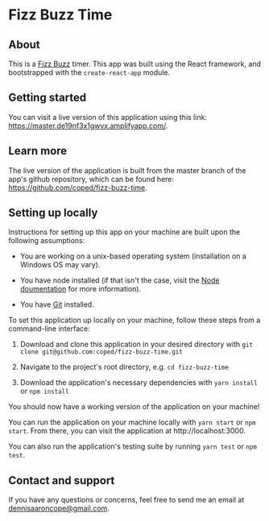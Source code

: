 # Fizz Buzz Time

## About
This is a [Fizz Buzz](https://en.wikipedia.org/wiki/Fizz_buzz) timer. This app was built using the React framework, and bootstrapped with the `create-react-app` module.

## Getting started
You can visit a live version of this application using this link: https://master.de19nf3x1gwvx.amplifyapp.com/.

## Learn more
The live version of the application is built from the master branch of the app's github repository, which can be found here: https://github.com/coped/fizz-buzz-time.

## Setting up locally
Instructions for setting up this app on your machine are built upon the following assumptions:

* You are working on a unix-based operating system (installation on a Windows OS may vary).

* You have node installed (if that isn't the case, visit the [Node doumentation](https://docs.npmjs.com/downloading-and-installing-node-js-and-npm) for more information).

* You have [Git](https://git-scm.com/book/en/v2/Getting-Started-Installing-Git) installed.

To set this application up locally on your machine, follow these steps from a command-line interface:

1. Download and clone this application in your desired directory with `git clone git@github.com:coped/fizz-buzz-time.git`

2. Navigate to the project's root directory, e.g. `cd fizz-buzz-time`

3. Download the application's necessary dependencies with `yarn install` or `npm install`

You should now have a working version of the application on your machine!

You can run the application on your machine locally with `yarn start` or `npm start`. From there, you can visit the application at http://localhost:3000.

You can also run the application's testing suite by running `yarn test` or `npm test`.

## Contact and support
If you have any questions or concerns, feel free to send me an email at dennisaaroncope@gmail.com.